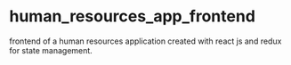 # human_resources_app_frontend
frontend of a human resources application created with react js and redux for state management.
